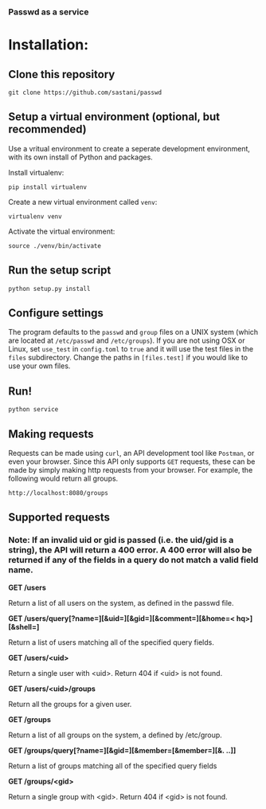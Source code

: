 ### Passwd as a service

# Installation:

## Clone this repository

``` 
git clone https://github.com/sastani/passwd 
```

## Setup a virtual environment (optional, but recommended)
Use a vritual environment to create a seperate development environment, with its own install of Python and packages.

Install virtualenv:

``` 
pip install virtualenv 
``` 

Create a new virtual environment called ``venv``:

``` 
virtualenv venv 
```

Activate the virtual environment:

``` 
source ./venv/bin/activate 
```

## Run the setup script

``` 
python setup.py install
```

## Configure settings 
The program defaults to the ``passwd`` and ``group`` files on a UNIX system (which are located at ``/etc/passwd`` and ``/etc/groups``).
If you are not using OSX or Linux, set ``use_test`` in ``config.toml`` to ``true`` and it will use the test files in the ``files`` subdirectory.
Change the paths in ``[files.test]`` if you would like to use your own files.

## Run!
``` 
python service
```

## Making requests
Requests can be made using ``curl``, an API development tool like ``Postman``, or even your browser.
Since this API only supports ``GET`` requests, these can be made by simply making http requests from your browser.
For example, the following would return all groups.

```
http://localhost:8080/groups
```

## Supported requests
### Note: If an invalid uid or gid is passed (i.e. the uid/gid is a string), the API will return a 400 error. A 400 error will also be returned if any of the fields in a query do not match a valid field name.


**GET /users**

Return a list of all users on the system, as defined in the passwd file.

**GET
/users/query[?name=<nq>][&uid=<uq>][&gid=<gq>][&comment=<cq>][&home=<
hq>][&shell=<sq>]**

Return a list of users matching all of the specified query fields.

**GET /users/&lt;uid&gt;**

Return a single user with &lt;uid&gt;. Return 404 if &lt;uid&gt; is not found.

**GET /users/&lt;uid&gt;/groups**

Return all the groups for a given user.

**GET /groups**

Return a list of all groups on the system, a defined by /etc/group.


**GET
/groups/query[?name=<nq>][&gid=<gq>][&member=<mq1>[&member=<mq2>][&.
..]]**

Return a list of groups matching all of the specified query fields

**GET /groups/&lt;gid&gt;**

Return a single group with &lt;gid&gt;. Return 404 if &lt;gid&gt; is not found.


